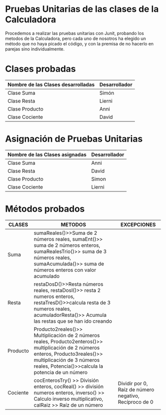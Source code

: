# Pruebas Unitarias de las clases de la Calculadora

Procedemos a realizar las pruebas unitarias con Junit, probando los metodos de la Calculadora, pero cada uno de nosotros ha elegido un método que no haya picado el código, y con la premisa de no hacerlo en parejas sino individualmente.



# Clases probadas

| Nombre de las Clases desarrolladas | Desarrollador |
| ---------------------------------- | ------------- |
| Clase Suma                         | Simón         |
| Clase Resta                        | Lierni        |
| Clase Producto                     | Anni          |
| Clase Cociente                     | David         |



# Asignación de Pruebas Unitarias

| Nombre de las Clases asignadas | Desarrollador |
| ------------------------------ | ------------- |
| Clase Suma                     | Anni          |
| Clase Resta                    | David         |
| Clase Producto                 | Simon         |
| Clase Cociente                 | Lierni        |



# Métodos probados

| CLASES   | METODOS                                                      | EXCEPCIONES                                            |
| -------- | ------------------------------------------------------------ | ------------------------------------------------------ |
| Suma     | sumaReales()>>Suma de 2 números reales, sumaEnt()>> suma de 2 números enteros, sumaRealesTrio()>> suma de 3 números reales, sumaAcumulada()>> suma de números enteros con valor acumulado |                                                        |
| Resta    | restaDosD()>>Resta números reales, restaDosI()>> resta 2 numeros enteros, restaTresD()>>calcula resta de 3 numeros reales, acumuladorResta()>> Acumula las restas que se han ido creando |                                                        |
| Producto | Producto2reales()>> Multiplicación de 2 números reales, Producto2enteros()>> multiplicación de 2 números enteros, Producto3reales()>> multiplicación de 3 números reales, Potencia()>>calcula la potencia de un número |                                                        |
| Cociente | cocEnterosTry() >> División enteros, cocReal() >> división numeros enteros,  inverso() >> Calculo inverso multiplicativo, calRaiz >> Raíz de un número | Dividir por 0, Raíz de número negativo, Recíproco de 0 |
